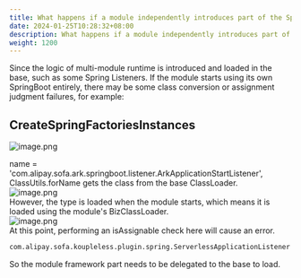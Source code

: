 ```yaml
---
title: What happens if a module independently introduces part of the SpringBoot framework?
date: 2024-01-25T10:28:32+08:00
description: What happens if a module independently introduces part of the SpringBoot framework in Koupleless?
weight: 1200
---
```


Since the logic of multi-module runtime is introduced and loaded in the base, such as some Spring Listeners. If the module starts using its own SpringBoot entirely, there may be some class conversion or assignment judgment failures, for example:

## CreateSpringFactoriesInstances
![image.png](https://intranetproxy.alipay.com/skylark/lark/0/2023/png/149473/1695020207040-788742b8-a1b1-4dc8-8ac2-f0675cf070d5.png#clientId=ufd4bb4ce-38f3-4&from=paste&height=280&id=EvWYQ&originHeight=560&originWidth=2778&originalType=binary&ratio=2&rotation=0&showTitle=false&size=201445&status=done&style=none&taskId=u342062f0-1d50-4344-9990-2377b42e6ca&title=&width=1389)

name = 'com.alipay.sofa.ark.springboot.listener.ArkApplicationStartListener', ClassUtils.forName gets the class from the base ClassLoader.<br />![image.png](https://intranetproxy.alipay.com/skylark/lark/0/2023/png/149473/1695020357927-660e3462-1bd7-4ede-9955-541b63caf650.png#clientId=ufd4bb4ce-38f3-4&from=paste&height=308&id=DwdJg&originHeight=616&originWidth=1786&originalType=binary&ratio=2&rotation=0&showTitle=false&size=132500&status=done&style=none&taskId=u870534d8-591d-4685-bdef-19aeb287535&title=&width=893)<br />However, the type is loaded when the module starts, which means it is loaded using the module's BizClassLoader.<br />![image.png](https://intranetproxy.alipay.com/skylark/lark/0/2023/png/149473/1695020334793-d8be43cc-b791-4aef-bb75-b8c890cbe82c.png#clientId=ufd4bb4ce-38f3-4&from=paste&height=400&id=q2juJ&originHeight=800&originWidth=1612&originalType=binary&ratio=2&rotation=0&showTitle=false&size=165924&status=done&style=none&taskId=u52077367-d352-49fc-9d49-a6ac0cf539b&title=&width=806)<br />At this point, performing an isAssignable check here will cause an error.
```xml
com.alipay.sofa.koupleless.plugin.spring.ServerlessApplicationListener is not assignable to interface org.springframework.context.ApplicationListener
```

So the module framework part needs to be delegated to the base to load.


<br/>
<br/>
